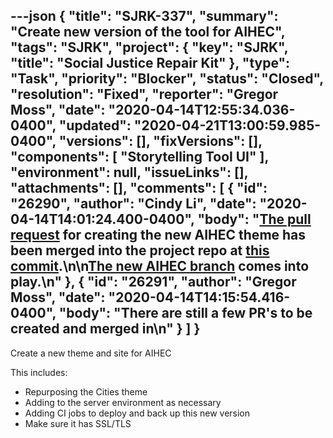 ---json
{
  "title": "SJRK-337",
  "summary": "Create new version of the tool for AIHEC",
  "tags": "SJRK",
  "project": {
    "key": "SJRK",
    "title": "Social Justice Repair Kit"
  },
  "type": "Task",
  "priority": "Blocker",
  "status": "Closed",
  "resolution": "Fixed",
  "reporter": "Gregor Moss",
  "date": "2020-04-14T12:55:34.036-0400",
  "updated": "2020-04-21T13:00:59.985-0400",
  "versions": [],
  "fixVersions": [],
  "components": [
    "Storytelling Tool UI"
  ],
  "environment": null,
  "issueLinks": [],
  "attachments": [],
  "comments": [
    {
      "id": "26290",
      "author": "Cindy Li",
      "date": "2020-04-14T14:01:24.400-0400",
      "body": "[The pull request](https://github.com/fluid-project/sjrk-story-telling/pull/66) for creating the new AIHEC theme has been merged into the project repo at [this commit](https://github.com/fluid-project/sjrk-story-telling/commit/93b660623ce94c7cc5820f8ea7182d15cfa1705c).\n\n[The new AIHEC branch](https://github.com/fluid-project/sjrk-story-telling/tree/stories-aihec-production) comes into play.\n"
    },
    {
      "id": "26291",
      "author": "Gregor Moss",
      "date": "2020-04-14T14:15:54.416-0400",
      "body": "There are still a few PR's to be created and merged in\n"
    }
  ]
}
---
Create a new theme and site for AIHEC

This includes:

* Repurposing the Cities theme
* Adding to the server environment as necessary
* Adding CI jobs to deploy and back up this new version
* Make sure it has SSL/TLS

        